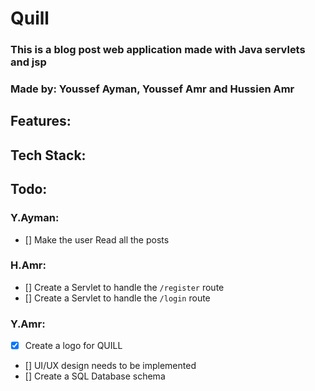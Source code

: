 # Quill
### This is a blog post web application made with Java servlets and jsp
### Made by: Youssef Ayman, Youssef Amr and Hussien Amr

## Features:


## Tech Stack:


## Todo:

###  Y.Ayman:
 - [] Make the user Read all the posts

### H.Amr:
- [] Create a Servlet to handle the `/register` route
- [] Create a Servlet to handle the `/login` route

### Y.Amr:
- [x] Create a logo for QUILL
- [] UI/UX design needs to be implemented
- [] Create a SQL Database schema